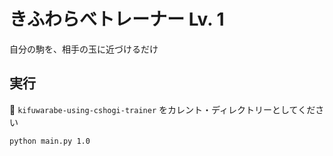 # きふわらべトレーナー Lv. 1

自分の駒を、相手の玉に近づけるだけ  


## 実行

📁 `kifuwarabe-using-cshogi-trainer` をカレント・ディレクトリーとしてください  

```shell
python main.py 1.0
```
